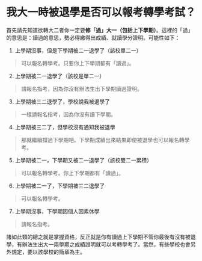 # 我大一時被退學是否可以報考轉學考試？

首先請先知道欲轉大二者你一定要**修「過」大一（包括上下學期）**。這裡的「過」的意思是：讀過的意思，勢必得繳得出成績、就讀學分證明。可能性如下：

1. 上學期沒事，但是下學期被二一退學了（該校單二一）
> 可以報名轉學考。只要你上下學期都有「讀過」。

2. 上學期被二一退學了（該校是單二一）
>請報名指考，因為你沒有辦法生出下學期讀過證明。

3. 上學期被三二退學了，學校說我被退學了
> 一樣請報名指考，因為你沒有讀下學期。

4. 上學期被三二了，但學校沒有通知我被退學
> 那就繼續撐過下學期吧。下學期成績出來結果即使被退學也可以報名轉學考。

5. 上學期被二一，下學期又被二一退學了（該校雙二一累積）
> 可以報名轉學考。你上下學期都有「讀過」。

6. 上學期被二一了，下學期被三二退學了
> 可以報名轉學考。

7. 上學期沒事，下學期因個人因素休學
> 請報名指考。

諸如此類的總之就是掌握資格，反正就是你有讀過上下學期不管你最後有沒有被退學，有辦法生出大一兩學期之成績證明就可以考轉學考了。當然，有些學校也會另外規定，要以該學校的簡章為主。